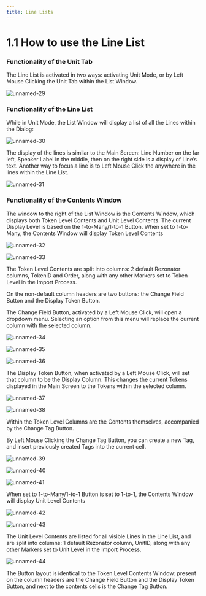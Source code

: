 ```yaml
---
title: Line Lists
---
```

1.1	How to use the Line List
=====
### Functionality of the Unit Tab

The Line List is activated in two ways: activating Unit Mode, or by Left Mouse Clicking the Unit Tab within the List Window. 

![unnamed-29](https://user-images.githubusercontent.com/77072787/132413811-5a5ff454-ec41-4a46-b7c9-2cc2debfff61.png)

### Functionality of the Line List

While in Unit Mode, the List Window will display a list of all the Lines within the Dialog:

![unnamed-30](https://user-images.githubusercontent.com/77072787/132413858-eea0037a-9930-4937-8d63-6b569f706637.png)

The display of the lines is similar to the Main Screen: Line Number on the far left, Speaker Label in the middle, then on the right side is a display of Line’s text.
Another way to focus a line is to Left Mouse Click the anywhere in the lines within the Line List.

![unnamed-31](https://user-images.githubusercontent.com/77072787/132413930-b31e08fb-36b9-440b-aec4-555acdb0d358.png)

### Functionality of the Contents Window

The window to the right of the List Window is the Contents Window, which displays both Token Level Contents and Unit Level Contents.
The current Display Level is based on the 1-to-Many/1-to-1 Button. When set to 1-to-Many, the Contents Window will display Token Level Contents

![unnamed-32](https://user-images.githubusercontent.com/77072787/132413999-da45846f-261a-4059-801c-3eeaf60f18f7.png)

![unnamed-33](https://user-images.githubusercontent.com/77072787/132414027-704d86ea-24b5-49da-a566-ccc220cb43d2.png)

The Token Level Contents are split into columns: 2 default Rezonator columns, TokenID and Order, along with any other Markers set to Token Level in the Import Process.

On the non-default column headers are two buttons: the Change Field Button and the Display Token Button.

The Change Field Button, activated by a Left Mouse Click, will open a dropdown menu. Selecting an option from this menu will replace the current column with the selected column.

![unnamed-34](https://user-images.githubusercontent.com/77072787/132414084-ab9911a6-6424-496a-b8f7-8b2980d64627.png)

![unnamed-35](https://user-images.githubusercontent.com/77072787/132414107-fb32266c-14b0-4b04-b524-f33753a498c9.png)

![unnamed-36](https://user-images.githubusercontent.com/77072787/132414117-d485d57d-225c-48e7-8b51-9dd484ecc1d1.png)

The Display Token Button, when activated by a Left Mouse Click, will set that column to be the Display Column. This changes the current Tokens displayed in the Main Screen to the Tokens within the selected column.

![unnamed-37](https://user-images.githubusercontent.com/77072787/132414183-63ad91ba-b45d-46ec-9eee-e902942e5478.png)

![unnamed-38](https://user-images.githubusercontent.com/77072787/132414204-67edcae1-548f-4782-9f2d-1d1fdec89df9.png)

Within the Token Level Columns are the Contents themselves, accompanied by the Change Tag Button.

By Left Mouse Clicking the Change Tag Button, you can create a new Tag, and insert previously created Tags into the current cell.

![unnamed-39](https://user-images.githubusercontent.com/77072787/132414261-4699e862-4d94-40c8-a20e-cd6a412f3674.png)

![unnamed-40](https://user-images.githubusercontent.com/77072787/132414294-0289ef45-84f6-47c1-ae17-2f9d281dafc6.png)

![unnamed-41](https://user-images.githubusercontent.com/77072787/132414314-7a08ffec-e9ed-44f8-9e4d-d5d229b18bba.png)

When set to 1-to-Many/1-to-1 Button is set to 1-to-1, the Contents Window will display Unit Level Contents

![unnamed-42](https://user-images.githubusercontent.com/77072787/132414404-eece8ca2-959a-4f52-8be1-ca3038c01c15.png)

![unnamed-43](https://user-images.githubusercontent.com/77072787/132414407-0ee4be20-4316-4059-92ee-e00362eb3a4b.png)

The Unit Level Contents are listed for all visible Lines in the Line List, and are split into columns: 1 default Rezonator column, UnitID, along with any other Markers set to Unit Level in the Import Process.

![unnamed-44](https://user-images.githubusercontent.com/77072787/132414464-97036d4c-7084-4c19-ab0a-1b8a806cbdbd.png)

The Button layout is identical to the Token Level Contents Window: present on the column headers are the Change Field Button and the Display Token Button, and next to the contents cells is the Change Tag Button.



